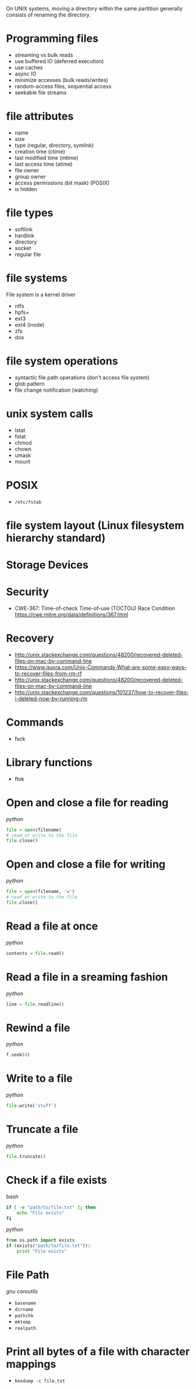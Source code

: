 On UNIX systems, moving a directory within the same partition generally consists of renaming the directory.

# Programming files
- streaming vs bulk reads
- use buffered IO (deferred execution)
- use caches
- async IO
- minimize accesses (bulk reads/writes)
- random-access files, sequential access
- seekable file streams

# file attributes
- name
- size
- type (regular, directory, symlink)
- creation time (ctime)
- last modified time (mtime)
- last access time (atime)
- file owner
- group owner
- access permissions (bit mask) (POSIX)
- is hidden

# file types
- softlink
- hardlink
- directory
- socket
- regular file

# file systems
File system is a kernel driver
- ntfs
- hpfs+
- ext3
- ext4 (inode)
- zfs
- dos

# file system operations
- syntactic file path operations (don't access file system)
- glob pattern
- file change notification (watching)

# unix system calls
- lstat
- fstat
- chmod
- chown
- umask
- mount

# POSIX
- `/etc/fstab`

# file system layout (Linux filesystem hierarchy standard)

# Storage Devices

# Security
- CWE-367: Time-of-check Time-of-use (TOCTOU) Race Condition https://cwe.mitre.org/data/definitions/367.html

# Recovery
- http://unix.stackexchange.com/questions/48200/recovered-deleted-files-on-mac-by-command-line
- https://www.quora.com/Unix-Commands-What-are-some-easy-ways-to-recover-files-from-rm-rf
- http://unix.stackexchange.com/questions/48200/recovered-deleted-files-on-mac-by-command-line
- http://unix.stackexchange.com/questions/101237/how-to-recover-files-i-deleted-now-by-running-rm

# Commands
- fsck

# Library functions
- ftok

# Open and close a file for reading
*python*
```python
file = open(filename)
# read or write to the file
file.close()
```

# Open and close a file for writing
*python*
```python
file = open(filename, 'w')
# read or write to the file
file.close()
```

# Read a file at once
*python*
```python
contents = file.read()
```

# Read a file in a sreaming fashion
*python*
```python
line = file.readline()
```

# Rewind a file
*python*
```python
f.seek(0)
```

# Write to a file
*python*
```python
file.write('stuff')
```

# Truncate a file
*python*
```python
file.truncate()
```

# Check if a file exists
*bash*
```bash
if [ -e "path/to/file.txt" ]; then
    echo "File exists"
fi
```

*python*
```python
from os.path import exists
if (exists("path/to/file.txt")):
    print "File exists"
```

# File Path
*gnu coreutils*
- `basename`
- `dirname`
- `pathchk`
- `mktemp`
- `realpath`

# Print all bytes of a file with character mappings
- `hexdump -c file.txt`




